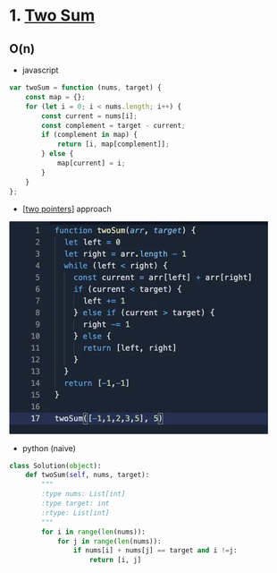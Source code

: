 # 1. [Two Sum](https://leetcode.com/problems/two-sum/)
## O(n)


- javascript

```javascript
var twoSum = function (nums, target) {
    const map = {};
    for (let i = 0; i < nums.length; i++) {
        const current = nums[i];
        const complement = target - current;
        if (complement in map) {
            return [i, map[complement]];
        } else {
            map[current] = i;
        }
    }
};
```

- [[two pointers]] approach

![two-sum-dsa](../../../../../../attachments/dsa-2-sum.png)


- python (naive)

```python
class Solution(object):
    def twoSum(self, nums, target):
        """
        :type nums: List[int]
        :type target: int
        :rtype: List[int]
        """
        for i in range(len(nums)):
            for j in range(len(nums)):
                if nums[i] + nums[j] == target and i !=j:
                    return [i, j]
```



[//begin]: # "Autogenerated link references for markdown compatibility"
[two pointers]: <../../../patterns/two pointers> "two pointers"
[//end]: # "Autogenerated link references"